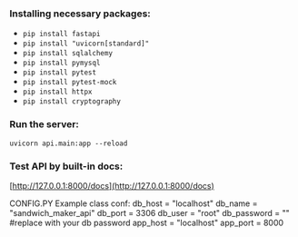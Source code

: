 ### Installing necessary packages:  
* `pip install fastapi`
* `pip install "uvicorn[standard]"`  
* `pip install sqlalchemy`  
* `pip install pymysql`
* `pip install pytest`
* `pip install pytest-mock`
* `pip install httpx`
* `pip install cryptography`
### Run the server:
`uvicorn api.main:app --reload`
### Test API by built-in docs:
[http://127.0.0.1:8000/docs](http://127.0.0.1:8000/docs)

CONFIG.PY Example
class conf:
    db_host = "localhost"
    db_name = "sandwich_maker_api"
    db_port = 3306
    db_user = "root"
    db_password = "" #replace with your db password
    app_host = "localhost"
    app_port = 8000
